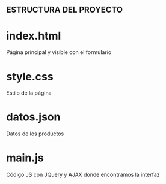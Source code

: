 ## ESTRUCTURA DEL PROYECTO

# index.html
Página principal y visible con el formulario

# style.css
Estilo de la página

# datos.json
Datos de los productos

# main.js
Código JS con JQuery y AJAX donde encontramos la interfaz


